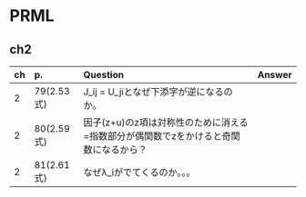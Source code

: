 # PRML
## ch2

| ch| p. | Question |Answer|
|:-----------|:------------|:------------|:---------|
|2|79(2.53式)|J_ij = U_jiとなぜ下添字が逆になるのか。| |
|2|80(2.59式)|因子(z+u)のz項は対称性のために消える=指数部分が偶関数でzをかけると奇関数になるから？||
|2|81(2.61式)|なぜλ_iがでてくるのか。。。||

